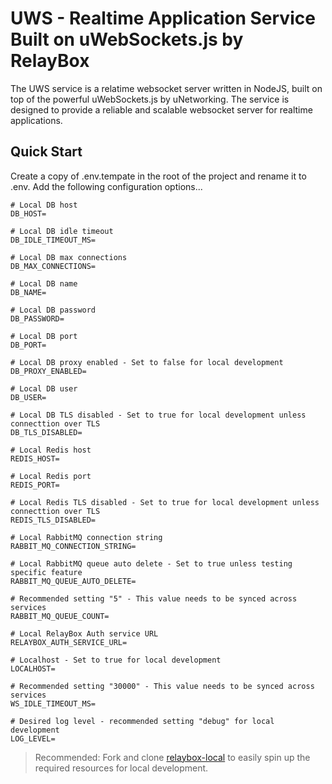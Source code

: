 # UWS - Realtime Application Service Built on uWebSockets.js by RelayBox

The UWS service is a relatime websocket server written in NodeJS, built on top of the powerful uWebSockets.js by uNetworking. The service is designed to provide a reliable and scalable websocket server for realtime applications.

## Quick Start

Create a copy of .env.tempate in the root of the project and rename it to .env. Add the following configuration options...

```
# Local DB host
DB_HOST=

# Local DB idle timeout
DB_IDLE_TIMEOUT_MS=

# Local DB max connections
DB_MAX_CONNECTIONS=

# Local DB name
DB_NAME=

# Local DB password
DB_PASSWORD=

# Local DB port
DB_PORT=

# Local DB proxy enabled - Set to false for local development
DB_PROXY_ENABLED=

# Local DB user
DB_USER=

# Local DB TLS disabled - Set to true for local development unless connecttion over TLS
DB_TLS_DISABLED=

# Local Redis host
REDIS_HOST=

# Local Redis port
REDIS_PORT=

# Local Redis TLS disabled - Set to true for local development unless connecttion over TLS
REDIS_TLS_DISABLED=

# Local RabbitMQ connection string
RABBIT_MQ_CONNECTION_STRING=

# Local RabbitMQ queue auto delete - Set to true unless testing specific feature
RABBIT_MQ_QUEUE_AUTO_DELETE=

# Recommended setting "5" - This value needs to be synced across services
RABBIT_MQ_QUEUE_COUNT=

# Local RelayBox Auth service URL
RELAYBOX_AUTH_SERVICE_URL=

# Localhost - Set to true for local development
LOCALHOST=

# Recommended setting "30000" - This value needs to be synced across services
WS_IDLE_TIMEOUT_MS=

# Desired log level - recommended setting "debug" for local development
LOG_LEVEL=
```

> Recommended: Fork and clone [relaybox-local](https://github.com/relaybox/relaybox-local) to easily spin up the required resources for local development.
